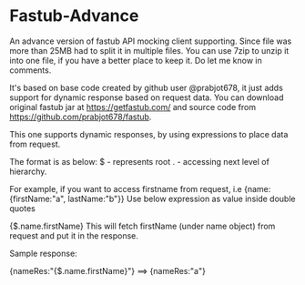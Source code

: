 # Fastub-Advance
An advance version of fastub API mocking client supporting.
Since file was more than 25MB had to split it in multiple files.
You can use 7zip to unzip it into one file, if you have a better place to keep it.
Do let me know in comments.

It's based on base code created by github user @prabjot678, it just adds support for dynamic response based on request data.
You can download original fastub jar at https://getfastub.com/
and source code from https://github.com/prabjot678/fastub.

This one supports dynamic responses, by using expressions 
to place data from request.

The format is as below:
$ - represents root
. - accessing next level of hierarchy.

For example, if you want to access 
firstname from request, i.e {name:{firstName:"a", lastName:"b"}}
Use below expression as value inside double quotes

{$.name.firstName}
This will fetch firstName (under name object) from request and put it in the response.

Sample response:

{nameRes:"{$.name.firstName}"} ==> {nameRes:"a"}

